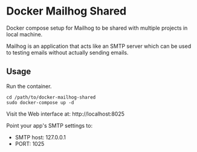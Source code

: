 # Docker Mailhog Shared

Docker compose setup for Mailhog to be shared with multiple projects in local machine.

Mailhog is an application that acts like an SMTP server which can be used to testing emails without actually sending emails.

## Usage

Run the container.

~~~
cd /path/to/docker-mailhog-shared
sudo docker-compose up -d
~~~

Visit the Web interface at: http://localhost:8025

Point your app's SMTP settings to:

* SMTP host: 127.0.0.1
* PORT: 1025
